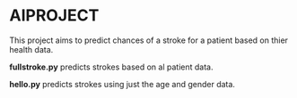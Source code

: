 # AIPROJECT

This project aims to predict chances of a stroke for a patient based on thier health data.

**fullstroke.py** predicts strokes based on al patient data. 

**hello.py** predicts strokes using just the age and gender data.
